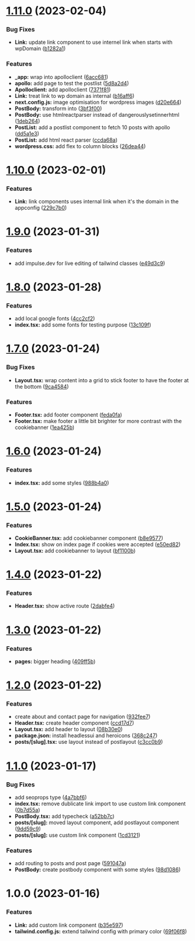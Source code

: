 # [1.11.0](https://github.com/deployn/nextjs-boilerplate-with-wordpress/compare/v1.10.0...v1.11.0) (2023-02-04)


### Bug Fixes

* **Link:** update link component to use internel link when starts with  wpDomain ([b1282a1](https://github.com/deployn/nextjs-boilerplate-with-wordpress/commit/b1282a1c4de88820952b5a4c9bcfec592cd74129))


### Features

* **_app:** wrap into apolloclient ([6acc681](https://github.com/deployn/nextjs-boilerplate-with-wordpress/commit/6acc681f6bc7bc57634a2c8f77308fb301d5c10c))
* **apollo:** add page to test the postlist ([5d8a2d4](https://github.com/deployn/nextjs-boilerplate-with-wordpress/commit/5d8a2d4b1548acefb9f69150be43e6869620860a))
* **Apolloclient:** add apolloclient ([7371f81](https://github.com/deployn/nextjs-boilerplate-with-wordpress/commit/7371f8135bce14346b36cf42b49490ca846285a9))
* **Link:** treat link to wp domain as internal ([b16aff6](https://github.com/deployn/nextjs-boilerplate-with-wordpress/commit/b16aff618d71e77a2ca8cb7d580ea077fcc4d472))
* **next.config.js:** image optimisation for wordpress images ([d20e664](https://github.com/deployn/nextjs-boilerplate-with-wordpress/commit/d20e664b0a4acd1759ad76b77e9fbb54fc5206f1))
* **PostBody:** transform <a> into <Link> ([3bf3f00](https://github.com/deployn/nextjs-boilerplate-with-wordpress/commit/3bf3f00aa3ce2a30156f74968c257bf43a4d25ed))
* **PostBody:** use htmlreactparser instead of dangerouslysetinnerhtml ([1deb264](https://github.com/deployn/nextjs-boilerplate-with-wordpress/commit/1deb264dd04e354a45f2ffb171def8f40e65443c))
* **PostList:** add a postlist component to fetch 10 posts with apollo ([dd5a1e3](https://github.com/deployn/nextjs-boilerplate-with-wordpress/commit/dd5a1e33240de8e318fd951f073c0005f4c6abb9))
* **PostList:** add html react parser ([ccda68a](https://github.com/deployn/nextjs-boilerplate-with-wordpress/commit/ccda68a48e98a0e91f8e4bc42a4cbefc06e3ded2))
* **wordpress.css:** add flex to column blocks ([26dea44](https://github.com/deployn/nextjs-boilerplate-with-wordpress/commit/26dea44b693a55b9565285856e689cd9e707315a))

# [1.10.0](https://github.com/deployn/nextjs-boilerplate-with-wordpress/compare/v1.9.0...v1.10.0) (2023-02-01)


### Features

* **Link:** link components uses internal link when it's the domain in the appconfig ([229c7b0](https://github.com/deployn/nextjs-boilerplate-with-wordpress/commit/229c7b0d0332c8da0e1525abeeb1976bd1daca7d))

# [1.9.0](https://github.com/deployn/nextjs-boilerplate-with-wordpress/compare/v1.8.0...v1.9.0) (2023-01-31)


### Features

* add impulse.dev for live editing of tailwind classes ([e49d3c9](https://github.com/deployn/nextjs-boilerplate-with-wordpress/commit/e49d3c90dcfbac6ef3bc95f111df79f3ec1cc3b5))

# [1.8.0](https://github.com/deployn/nextjs-boilerplate-with-wordpress/compare/v1.7.0...v1.8.0) (2023-01-28)


### Features

* add local google fonts ([4cc2cf2](https://github.com/deployn/nextjs-boilerplate-with-wordpress/commit/4cc2cf2fa23f0c3e0c9e22f8225b670100cd46c5))
* **index.tsx:** add some fonts for testing purpose ([13c109f](https://github.com/deployn/nextjs-boilerplate-with-wordpress/commit/13c109f8b706a1b0e7f1f0cb6f8c485d84c15ce2))

# [1.7.0](https://github.com/deployn/nextjs-boilerplate-with-wordpress/compare/v1.6.0...v1.7.0) (2023-01-24)


### Bug Fixes

* **Layout.tsx:** wrap content into a grid to stick footer to have the footer at the bottom ([9ca4584](https://github.com/deployn/nextjs-boilerplate-with-wordpress/commit/9ca4584ac1305885754b35eb3e1f8f3729c22d5a))


### Features

* **Footer.tsx:** add footer component ([feda0fa](https://github.com/deployn/nextjs-boilerplate-with-wordpress/commit/feda0fa9e79abc4342dc470479b3607317cae29d))
* **Footer.tsx:** make footer a little bit brighter for more contrast with the cookiebanner ([1ea425b](https://github.com/deployn/nextjs-boilerplate-with-wordpress/commit/1ea425bb77299cbc43c74bcd8aa67fef624c9572))

# [1.6.0](https://github.com/deployn/nextjs-boilerplate-with-wordpress/compare/v1.5.0...v1.6.0) (2023-01-24)


### Features

* **index.tsx:** add some styles ([988b4a0](https://github.com/deployn/nextjs-boilerplate-with-wordpress/commit/988b4a0ded130866940a7437dc5e845c36e70a55))

# [1.5.0](https://github.com/deployn/nextjs-boilerplate-with-wordpress/compare/v1.4.0...v1.5.0) (2023-01-24)


### Features

* **CookieBanner.tsx:** add cookiebanner component ([b8e9577](https://github.com/deployn/nextjs-boilerplate-with-wordpress/commit/b8e95774a9a4e88ef80ddbe8b27b4ad5ba5b66c5))
* **Index.tsx:** show on index page if cookies were accepted ([e50ed82](https://github.com/deployn/nextjs-boilerplate-with-wordpress/commit/e50ed829bfd667a40b89cd77cc3d1068e2f50372))
* **Layout.tsx:** add cookiebanner to layout ([bf1100b](https://github.com/deployn/nextjs-boilerplate-with-wordpress/commit/bf1100b46a9e5b3ca820a90bd660427ea243aa78))

# [1.4.0](https://github.com/deployn/nextjs-boilerplate-with-wordpress/compare/v1.3.0...v1.4.0) (2023-01-22)


### Features

* **Header.tsx:** show active route ([2dabfe4](https://github.com/deployn/nextjs-boilerplate-with-wordpress/commit/2dabfe4c2e5d932effb8b27c541b3aecb4c955b8))

# [1.3.0](https://github.com/deployn/nextjs-boilerplate-with-wordpress/compare/v1.2.0...v1.3.0) (2023-01-22)


### Features

* **pages:** bigger heading ([409ff5b](https://github.com/deployn/nextjs-boilerplate-with-wordpress/commit/409ff5bf45993a0511e8d879993bfcda6abf6903))

# [1.2.0](https://github.com/deployn/nextjs-boilerplate-with-wordpress/compare/v1.1.0...v1.2.0) (2023-01-22)


### Features

* create about and contact page for navigation ([932fee7](https://github.com/deployn/nextjs-boilerplate-with-wordpress/commit/932fee7cabb9487e39c1418ada2475fd6d33fc59))
* **Header.tsx:** create header component ([ccd17d7](https://github.com/deployn/nextjs-boilerplate-with-wordpress/commit/ccd17d72a71ed7173a5915ceb9226402617bc701))
* **Layout.tsx:** add header to layout ([08b30e0](https://github.com/deployn/nextjs-boilerplate-with-wordpress/commit/08b30e0a94fc9117998ced28fabe033245c81db4))
* **package.json:** install headlessui and heroicons ([368c247](https://github.com/deployn/nextjs-boilerplate-with-wordpress/commit/368c24742a9ae95738b00f9bab6e482315565d24))
* **posts/[slug].tsx:** use layout instead of postlayout ([c3cc0b9](https://github.com/deployn/nextjs-boilerplate-with-wordpress/commit/c3cc0b9baf91bbec7ea0bc462d5b1425480f2984))

# [1.1.0](https://github.com/deployn/nextjs-boilerplate-with-wordpress/compare/v1.0.0...v1.1.0) (2023-01-17)


### Bug Fixes

* add seoprops type ([4a7bbf6](https://github.com/deployn/nextjs-boilerplate-with-wordpress/commit/4a7bbf6816775daef00cb9117ed8c68a6fa31090))
* **index.tsx:** remove dublicate link import to use custom link component ([0b7d55a](https://github.com/deployn/nextjs-boilerplate-with-wordpress/commit/0b7d55ab1a237b8c7c8e45ce313d279f93a34ff2))
* **PostBody.tsx:** add typecheck ([a52bb7c](https://github.com/deployn/nextjs-boilerplate-with-wordpress/commit/a52bb7c40bfd5830d7075a16b1bd640bf0cd78fa))
* **posts/[slug]:** moved layout component, add postlayout component ([9dd59c9](https://github.com/deployn/nextjs-boilerplate-with-wordpress/commit/9dd59c9efcb3adc1a8f974ea1031436e6ec0516a))
* **posts/[slug]:** use custom link component ([1cd3121](https://github.com/deployn/nextjs-boilerplate-with-wordpress/commit/1cd312106e4136f85f1fc1d406ffb74a42ff4d60))


### Features

* add routing to posts and post page ([591047a](https://github.com/deployn/nextjs-boilerplate-with-wordpress/commit/591047ab94754a45e26ca98cecf2644443748793))
* **PostBody:** create postbody component with some styles ([98d1086](https://github.com/deployn/nextjs-boilerplate-with-wordpress/commit/98d10864e785490d25d429e699d922733fc30eef))

# 1.0.0 (2023-01-16)


### Features

* **Link:** add custom link component ([b35e597](https://github.com/deployn/nextjs-boilerplate-with-wordpress/commit/b35e5979c9cdcf56554815d286ab3a30ea9fbdc9))
* **tailwind.config.js:** extend tailwind config with primary color ([69f06f8](https://github.com/deployn/nextjs-boilerplate-with-wordpress/commit/69f06f8858d766a909e25492b725c80b5dbf1262))
